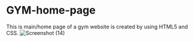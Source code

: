 # GYM-home-page
This is main/home page of a gym website is created by using HTML5 and CSS.
![Screenshot (14)](https://user-images.githubusercontent.com/25563231/97100835-bec2ce80-16bd-11eb-95c8-225e505e5e06.png)
